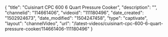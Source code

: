 {
    "title": "Cuisinart CPC 600 6 Quart Pressure Cooker",
    "description": "",
    "channelid": "114661406",
    "videoid": "111180496",
    "date_created": "1502924673",
    "date_modified": "1504247458",
    "type": "captivate",
    "layout": "channelVideo",
    "url": "\/latest-videos\/cuisinart-cpc-600-6-quart-pressure-cooker\/114661406-111180496"
}